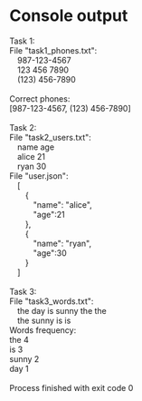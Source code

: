 # Console output

Task 1:<br>
File "task1_phones.txt":<br>
&emsp;987-123-4567<br>
&emsp;123 456 7890<br>
&emsp;(123) 456-7890<br>
<br>
Correct phones:<br>
[987-123-4567, (123) 456-7890]<br>
<br>
Task 2:<br>
File "task2_users.txt":<br>
&emsp;name age<br>
&emsp;alice 21<br>
&emsp;ryan 30<br>
File "user.json":<br>
&emsp;[<br>
&emsp;&emsp;{<br>
&emsp;&emsp;&emsp;"name": "alice",<br>
&emsp;&emsp;&emsp;"age":21<br>
&emsp;&emsp;},<br>
&emsp;&emsp;{<br>
&emsp;&emsp;&emsp;"name": "ryan",<br>
&emsp;&emsp;&emsp;"age":30<br>
&emsp;&emsp;}<br>
&emsp;]<br>
<br>
Task 3:<br>
File "task3_words.txt":<br>
&emsp;the day is sunny the the<br>
&emsp;the sunny is is<br>
Words frequency:<br>
the 4<br>
is 3<br>
sunny 2<br>
day 1<br>
<br>
Process finished with exit code 0<br>
